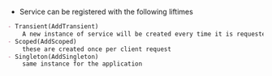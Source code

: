 - Service can be registered with the following liftimes
```markdown
- Transient(AddTransient)
    A new instance of service will be created every time it is requested
- Scoped(AddScoped)
    these are created once per client request
- Singleton(AddSingleton)
    same instance for the application
```
